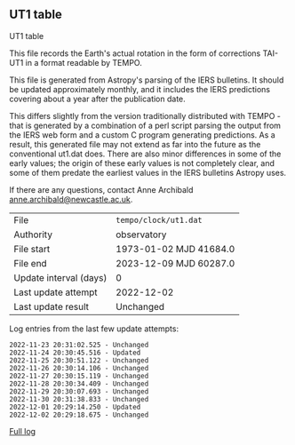 
## UT1 table

UT1 table

This file records the Earth's actual rotation in the form of
corrections TAI-UT1 in a format readable by TEMPO.

This file is generated from Astropy's parsing of the IERS
bulletins. It should be updated approximately monthly, and it
includes the IERS predictions covering about a year after the
publication date.

This differs slightly from the version traditionally distributed
with TEMPO - that is generated by a combination of a perl script
parsing the output from the IERS web form and a custom C program
generating predictions. As a result, this generated file may not
extend as far into the future as the conventional ut1.dat does.
There are also minor differences in some of the early values; the
origin of these early values is not completely clear, and some of
them predate the earliest values in the IERS bulletins Astropy uses.

If there are any questions, contact Anne Archibald
<anne.archibald@newcastle.ac.uk>.

|     |     |
|:--- |:--- |
| File | `tempo/clock/ut1.dat` |
| Authority | observatory |
| File start | 1973-01-02 MJD 41684.0 |
| File end | 2023-12-09 MJD 60287.0 |
| Update interval (days) | 0 |
| Last update attempt | 2022-12-02 |
| Last update result | Unchanged |

Log entries from the last few update attempts:
```
2022-11-23 20:31:02.525 - Unchanged
2022-11-24 20:30:45.516 - Updated
2022-11-25 20:30:51.122 - Unchanged
2022-11-26 20:30:14.106 - Unchanged
2022-11-27 20:30:15.119 - Unchanged
2022-11-28 20:30:34.409 - Unchanged
2022-11-29 20:30:07.693 - Unchanged
2022-11-30 20:31:38.833 - Unchanged
2022-12-01 20:29:14.250 - Updated
2022-12-02 20:29:18.675 - Unchanged
```
[Full log](https://raw.githubusercontent.com/ipta/pulsar-clock-corrections/main/log/tempo/clock/ut1.dat.log)
